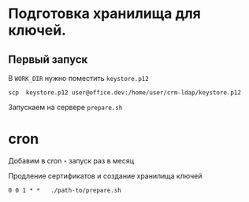 # Подготовка хранилища для ключей.

## Первый запуск 

В `WORK_DIR` нужно поместить `keystore.p12`

`
scp  keystore.p12 user@office.dev:/home/user/crm-ldap/keystore.p12 
`

Запускаем на сервере `prepare.sh`

# cron
Добавим в cron - запуск раз в месяц

Продление сертификатов и создание хранилища ключей

`
0 0 1 * *   ./path-to/prepare.sh
`
